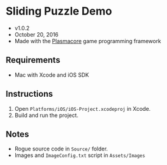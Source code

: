 # Sliding Puzzle Demo
- v1.0.2
- October 20, 2016
- Made with the [Plasmacore](https://github.com/AbePralle/Plasmacore) game programming framework

## Requirements
- Mac with Xcode and iOS SDK

## Instructions
1. Open `Platforms/iOS/iOS-Project.xcodeproj` in Xcode.
2. Build and run the project.

## Notes
- Rogue source code in `Source/` folder.
- Images and `ImageConfig.txt` script in `Assets/Images`



